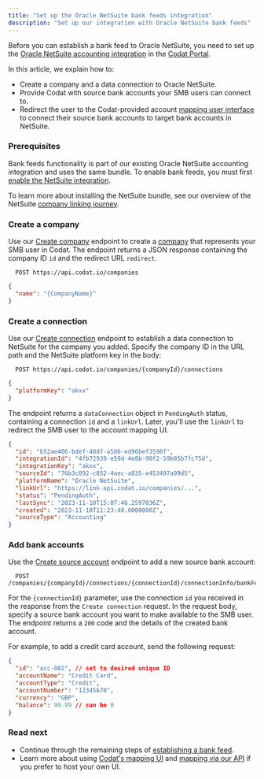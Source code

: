 ```yaml
---
title: "Set up the Oracle NetSuite bank feeds integration"
description: "Set up our integration with Oracle NetSuite bank feeds"
---
```


Before you can establish a bank feed to Oracle NetSuite, you need to set up the [Oracle NetSuite accounting integration](/integrations/accounting/netsuite/accounting-netsuite) in the [Codat Portal](https://app.codat.io/settings/integrations/bankfeeds).

In this article, we explain how to:

- Create a company and a data connection to Oracle NetSuite.
- Provide Codat with source bank accounts your SMB users can connect to.
- Redirect the user to the Codat-provided account [mapping user interface](/bank-feeds/mapping/codat-ui) to connect their source bank accounts to target bank accounts in NetSuite.

### Prerequisites

Bank feeds functionality is part of our existing Oracle NetSuite accounting integration and uses the same bundle. To enable bank feeds, you must first [enable the NetSuite integration](/integrations/accounting/netsuite/accounting-netsuite-setup#configure-the-oracle-netsuite-integration).

To learn more about installing the NetSuite bundle, see our overview of the NetSuite [company linking journey](/integrations/accounting/netsuite/company-linking-journey).

### Create a company​

Use our [Create company](/bank-feeds-api#/operations/create-company) endpoint to create a [company](../../../terms/company) that represents your SMB user in Codat. The endpoint returns a JSON response containing the company ID `id` and the redirect URL `redirect`.

```http title="Create a company"
  POST https://api.codat.io/companies
```

```json title="Request body"
{
  "name": "{CompanyName}"
}
```

### Create a connection

Use our [Create connection](/bank-feeds-api#/operations/create-connection) endpoint to establish a data connection to NetSuite for the company you added. Specify the company ID in the URL path and the NetSuite platform key in the body:

```http title="Create connection"
  POST https://api.codat.io/companies/{companyId}/connections
```

```json title="Request body - NetSuite"
{
  "platformKey": "akxx"
}
```

The endpoint returns a `dataConnection` object in `PendingAuth` status, containing a connection `id` and a `linkUrl`. Later, you'll use the `linkUrl` to redirect the SMB user to the account mapping UI.

```json title="Response example - Create connection (200)"
{
  "id": "b52ae406-bdef-40df-a586-ed96bef3590f",
  "integrationId": "4fb72939-e59d-4e8b-90f2-59b85b7fc75d",
  "integrationKey": "akxx",
  "sourceId": "76b3c892-c852-4aec-a835-e453497a99d5",
  "platformName": "Oracle NetSuite",
  "linkUrl": "https://link-api.codat.io/companies/...",
  "status": "PendingAuth",
  "lastSync": "2023-11-10T15:07:46.2597036Z",
  "created": "2023-11-10T11:23:48.0000000Z",
  "sourceType": "Accounting"
}
```

### Add bank accounts

Use the [Create source account](/bank-feeds-api#/operations/create-source-account) endpoint to add a new source bank account:

```http title="Create bank feed bank accounts"
  POST /companies/{companyId}/connections/{connectionId}/connectionInfo/bankFeedAccounts
```

For the `{connectionId}` parameter, use the connection `id` you received in the response from the `Create connection` request. In the request body, specify a source bank account you want to make available to the SMB user. The endpoint returns a `200` code and the details of the created bank account.

For example, to add a credit card account, send the following request:

```json title="Request body (all fields are required)"
{
  "id": "acc-002", // set to desired unique ID
  "accountName": "Credit Card",
  "accountType": "Credit",
  "accountNumber": "12345670",
  "currency": "GBP",
  "balance": 99.99 // can be 0
}
```

### Read next

- Continue through the remaining steps of [establishing a bank feed](/bank-feeds/mapping/overview).
- Learn more about using [Codat's mapping UI](/bank-feeds/mapping/codat-ui) and [mapping via our API](/bank-feeds/mapping/api-mapping) if you prefer to host your own UI.
